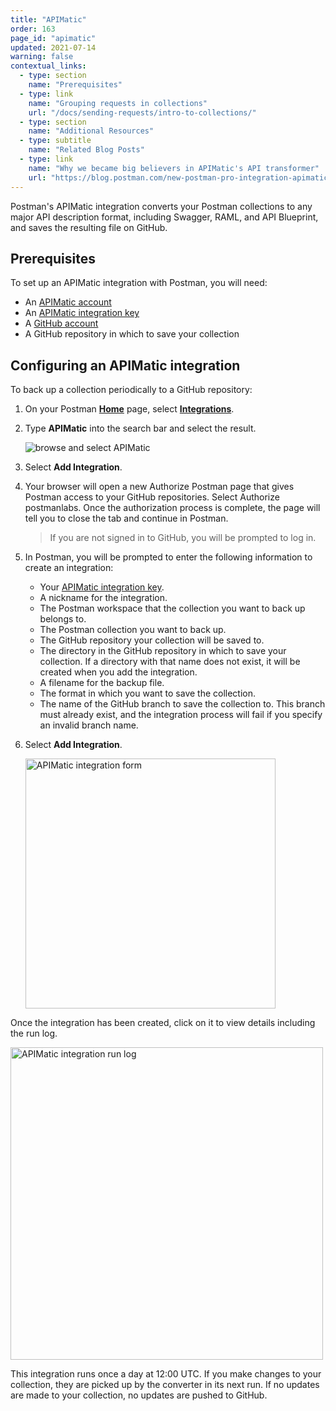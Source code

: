 ```yaml
---
title: "APIMatic"
order: 163
page_id: "apimatic"
updated: 2021-07-14
warning: false
contextual_links:
  - type: section
    name: "Prerequisites"
  - type: link
    name: "Grouping requests in collections"
    url: "/docs/sending-requests/intro-to-collections/"
  - type: section
    name: "Additional Resources"
  - type: subtitle
    name: "Related Blog Posts"
  - type: link
    name: "Why we became big believers in APIMatic's API transformer"
    url: "https://blog.postman.com/new-postman-pro-integration-apimatics-api-transformer/"
---
```


Postman's APIMatic integration converts your Postman collections to any major API description format, including Swagger, RAML, and API Blueprint, and saves the resulting file on GitHub.

## Prerequisites

To set up an APIMatic integration with Postman, you will need:

* An [APIMatic account](https://www.apimatic.io/account/register)
* An [APIMatic integration key](https://docs.apimatic.io/manage-apis/get-api-keys/)
* A [GitHub account](https://github.com/)
* A GitHub repository in which to save your collection

## Configuring an APIMatic integration

To back up a collection periodically to a GitHub repository:

1. On your Postman **[Home](https://go.postman.co/home)** page, select **[Integrations](https://go.postman.co/integrations)**.
1. Type **APIMatic** into the search bar and select the result.

    ![browse and select APIMatic](https://assets.postman.com/postman-docs/apimatic-browse-all.jpg)

1. Select **Add Integration**.
1. Your browser will open a new Authorize Postman page that gives Postman access to your GitHub repositories. Select Authorize postmanlabs. Once the authorization process is complete, the page will tell you to close the tab and continue in Postman.

    > If you are not signed in to GitHub, you will be prompted to log in.

1. In Postman, you will be prompted to enter the following information to create an integration:
    *  Your [APIMatic integration key](https://docs.apimatic.io/manage-apis/get-api-keys/).
    *  A nickname for the integration.
    *  The Postman workspace that the collection you want to back up belongs to.
    *  The Postman collection you want to back up.
    *  The GitHub repository your collection will be saved to.
    *  The directory in the GitHub repository in which to save your collection. If a directory with that name does not exist, it will be created when you add the integration.
    *  A filename for the backup file.
    *  The format in which you want to save the collection.
    *  The name of the GitHub branch to save the collection to. This branch must already exist, and the integration process will fail if you specify an invalid branch name.
1. Select **Add Integration**.

    <img alt="APIMatic integration form" src="https://assets.postman.com/postman-docs/apimatic-save-config-v9.jpg" width="400px"/>

Once the integration has been created, click on it to view details including the run log.

<img alt="APIMatic integration run log" src="https://assets.postman.com/postman-docs/apimatic-run-log-v9.jpg" width="500px"/>

This integration runs once a day at 12:00 UTC. If you make changes to your collection, they are picked up by the converter in its next run. If no updates are made to your collection, no updates are pushed to GitHub.

